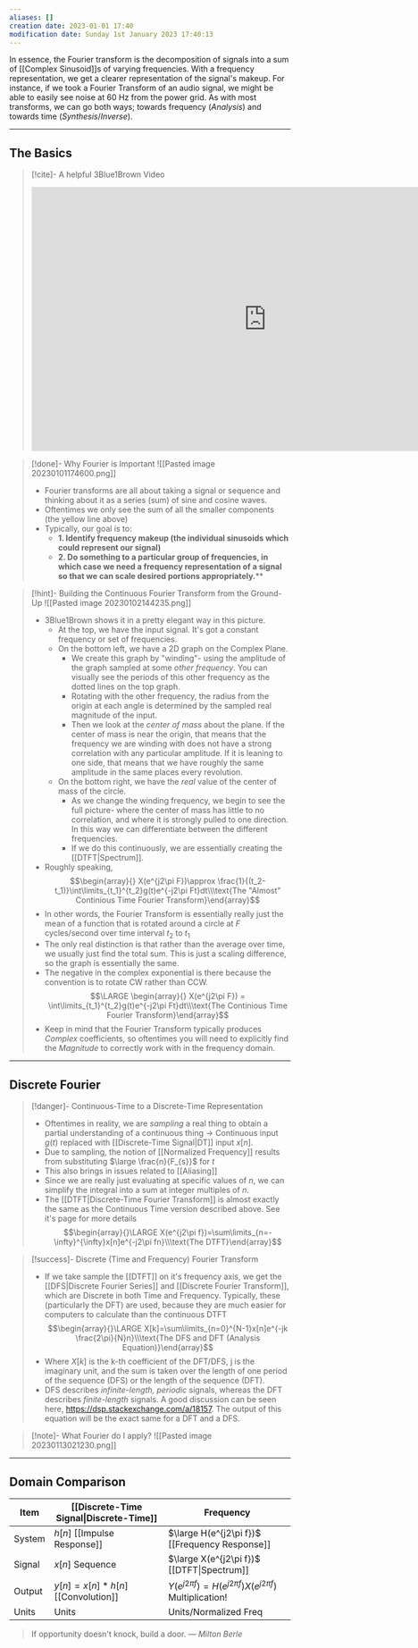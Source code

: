 ```yaml
---
aliases: []
creation date: 2023-01-01 17:40
modification date: Sunday 1st January 2023 17:40:13
---
```

In essence, the Fourier transform is the decomposition of signals into a sum of [[Complex Sinusoid]]s of varying frequencies. With a frequency representation, we get a clearer representation of the signal's makeup. For instance, if we took a Fourier Transform of an audio signal, we might be able to easily see noise at 60 Hz from the power grid. As with most transforms, we can go both ways; towards frequency (*Analysis*) and towards time (*Synthesis*/*Inverse*).

---
## The Basics

>[!cite]- A helpful 3Blue1Brown Video
><iframe width="840" height="472.5" src="https://www.youtube.com/embed/spUNpyF58BY" title="YouTube video player" frameborder="0" allow="accelerometer; autoplay; clipboard-write; encrypted-media; gyroscope; picture-in-picture" allowfullscreen></iframe>

>[!done]- Why Fourier is Important
>![[Pasted image 20230101174600.png]]
>- Fourier transforms are all about taking a signal or sequence and thinking about it as a series (sum) of sine and cosine waves.
>- Oftentimes we only see the sum of all the smaller components (the yellow line above)
>- Typically, our goal is to: 
>	- **1. Identify frequency makeup (the individual sinusoids which could represent our signal)**
>	- **2. Do something to a particular group of frequencies, in which case we need a frequency representation of a signal so that we can scale desired portions appropriately.****

>[!hint]- Building the Continuous Fourier Transform from the Ground-Up
>![[Pasted image 20230102144235.png]]
>- 3Blue1Brown shows it in a pretty elegant way in this picture.
>	- At the top, we have the input signal. It's got a constant frequency or set of frequencies.
>	- On the bottom left, we have a 2D graph on the Complex Plane.
>		- We create this graph by "winding"- using the amplitude of the graph sampled at some *other frequency*. You can visually see the periods of this other frequency as the dotted lines on the top graph.
>		- Rotating with the other frequency, the radius from the origin at each angle is determined by the sampled real magnitude of the input. 
>		- Then we look at the *center of mass* about the plane. If the center of mass is near the origin, that means that the frequency we are winding with does not have a strong correlation with any particular amplitude. If it is leaning to one side, that means that we have roughly the same amplitude in the same places every revolution.  
>	- On the bottom right, we have the *real* value of the center of mass of the circle. 
>		- As we change the winding frequency, we begin to see the full picture- where the center of mass has little to no correlation, and where it is strongly pulled to one direction. In this way we can differentiate between the different frequencies. 
>		- If we do this continuously, we are essentially creating the [[DTFT|Spectrum]].
>  - Roughly speaking, $$\begin{array}{} X(e^{j2\pi F})\approx \frac{1}{(t_2-t_1)}\int\limits_{t_1}^{t_2}g(t)e^{-j2\pi Ft}dt\\\text{The "Almost" Continious Time Fourier Transform}\end{array}$$
>  - In other words, the Fourier Transform is essentially really just the mean of a function that is rotated around a circle at $F$ cycles/second over time interval $t_{2}$ to $t_1$
>  - The only real distinction is that rather than the average over time, we usually just find the total sum. This is just a scaling difference, so the graph is essentially the same.
>  - The negative in the complex exponential is there because the convention is to rotate CW rather than CCW.
>  $$\LARGE \begin{array}{} X(e^{j2\pi F}) = \int\limits_{t_1}^{t_2}g(t)e^{-j2\pi Ft}dt\\\text{The Continious Time Fourier Transform}\end{array}$$
>  - Keep in mind that the Fourier Transform typically produces *Complex* coefficients, so oftentimes you will need to explicitly find the *Magnitude* to correctly work with in the frequency domain.

---
## Discrete Fourier

>[!danger]- Continuous-Time to a Discrete-Time Representation
>- Oftentimes in reality, we are *sampling* a real thing to obtain a partial understanding of a continuous thing -> Continuous input $g(t)$ replaced with [[Discrete-Time Signal|DT]] input $x[n]$.   
>- Due to sampling, the notion of [[Normalized Frequency]] results from substituting $\large \frac{n}{F_{s}}$ for $t$
>- This also brings in issues related to [[Aliasing]]
>- Since we are really just evaluating at specific values of $n$, we can simplify the integral into a sum at integer multiples of $n$.
>- The [[DTFT|Discrete-Time Fourier Transform]] is almost exactly the same as the Continuous Time version described above. See it's page for more details
>$$\begin{array}{}\LARGE X(e^{j2\pi f})=\sum\limits_{n=-\infty}^{\infty}x[n]e^{-j2\pi fn}\\\text{The DTFT}\end{array}$$

>[!success]- Discrete (Time and Frequency) Fourier Transform
>- If we take sample the [[DTFT]] on it's frequency axis, we get the [[DFS|Discrete Fourier Series]] and [[Discrete Fourier Transform]], which are Discrete in both Time and Frequency. Typically, these (particularly the DFT) are used, because they are much easier for computers to calculate than the continuous DTFT
>$$\begin{array}{}\LARGE X[k]=\sum\limits_{n=0}^{N-1}x[n]e^{-jk \frac{2\pi}{N}n}\\\text{The DFS and DFT (Analysis Equation)}\end{array}$$
>- Where $X[k]$ is the k-th coefficient of the DFT/DFS, j is the imaginary unit, and the sum is taken over the length of one period of the sequence (DFS) or the length of the sequence (DFT). 
>- DFS describes *infinite-length, periodic* signals, whereas the DFT describes *finite-length* signals. A good discussion can be seen here, https://dsp.stackexchange.com/a/18157. The output of this equation will be the exact same for a DFT and a DFS.

>[!note]- What Fourier do I apply? 
>![[Pasted image 20230113021230.png]]

---
## Domain Comparison

| Item   | [[Discrete-Time Signal\|Discrete-Time]] | Frequency                                                     |
| ------ | --------------------------------------- | ------------------------------------------------------------- |
| System | $h[n]$ [[Impulse Response]]             | $\large H(e^{j2\pi f})$ [[Frequency Response]]                |
| Signal | $x[n]$ Sequence                         | $\large X(e^{j2\pi f})$ [[DTFT\|Spectrum]]                    |
| Output | $y[n]=x[n]\ast h[n]$ [[Convolution]]    | $Y(e^{j2\pi f})=H(e^{j2\pi f})X(e^{j2\pi f})$ Multiplication! |
| Units  | Units                                   | Units/Normalized Freq                                         |


> If opportunity doesn't knock, build a door.
> — <cite>Milton Berle</cite>



